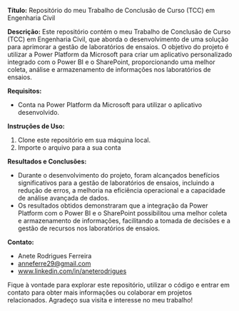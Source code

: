 **Título:**
Repositório do meu Trabalho de Conclusão de Curso (TCC) em Engenharia Civil

**Descrição:**
Este repositório contém o meu Trabalho de Conclusão de Curso (TCC) em Engenharia Civil, que aborda o desenvolvimento de uma solução para aprimorar a gestão de laboratórios de ensaios. O objetivo do projeto é utilizar a Power Platform da Microsoft para criar um aplicativo personalizado integrado com o Power BI e o SharePoint, proporcionando uma melhor coleta, análise e armazenamento de informações nos laboratórios de ensaios.

**Requisitos:**
- Conta na Power Platform da Microsoft para utilizar o aplicativo desenvolvido.

**Instruções de Uso:**
1. Clone este repositório em sua máquina local.
2. Importe o arquivo para a sua conta

**Resultados e Conclusões:**
- Durante o desenvolvimento do projeto, foram alcançados benefícios significativos para a gestão de laboratórios de ensaios, incluindo a redução de erros, a melhoria na eficiência operacional e a capacidade de análise avançada de dados.
- Os resultados obtidos demonstraram que a integração da Power Platform com o Power BI e o SharePoint possibilitou uma melhor coleta e armazenamento de informações, facilitando a tomada de decisões e a gestão de recursos nos laboratórios de ensaios.

**Contato:**
- Anete Rodrigues Ferreira
- anneferre29@gmail.com
- www.linkedin.com/in/aneterodrigues

Fique à vontade para explorar este repositório, utilizar o código e entrar em contato para obter mais informações ou colaborar em projetos relacionados. Agradeço sua visita e interesse no meu trabalho!
